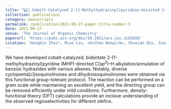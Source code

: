 ```yaml
---
title: "💻🧪 Cobalt-Catalyzed 2-(1-Methylhydrazinyl)pyridine-Assisted C–H Alkylation/Annulation: Mechanistic Insights and Rapid Access to Cyclopenta[<i>c</i>]isoquinolinone Derivatives"
collection: publications
category: manuscripts
permalink: /publication/2021-09-27-paper-title-number-5
date: 2021-09-27
venue: 'The Journal of Organic Chemistry'
paperurl: 'https://pubs.acs.org/doi/10.1021/acs.joc.1c01658'
citation: 'Hongbin Zhai*, Miao Liu, <b>Chao Wang</b>, Shuxian Qiu, Jian Wei, Hongjian Yang, and Yundong Wu*. <i>J. Org. Chem</i> <b>2021</b>, 86(21), 14915–14927'
---
```

We have developed cobalt-catalyzed, bidentate 2-(1-methylhydrazinyl)pyridine (MHP)-directed C(<i>sp</i><sup>2</sup>)–H alkylation/annulation of benzoic hydrazides with various alkenes. Notably, diverse cyclopenta[<i>c</i>]isoquinolinones and dihydroisoquinolinones were obtained via this functional group-tolerant protocol. The reaction can be performed on a gram scale while maintaining an excellent yield, and the directing group can be removed efficiently under mild conditions. Furthermore, density-functional theory (DFT) calculations provide an incisive understanding of the observed regioselectivities for different olefins.

